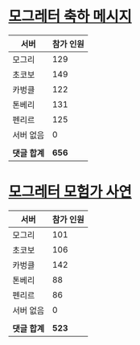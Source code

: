 # [모그레터 축하 메시지](./Event250701_v7_2_10th_moogleletter0.md)

|서버|참가 인원|
|-|-|
|모그리|129|
|초코보|149|
|카벙클|122|
|톤베리|131|
|펜리르|125|
|서버 없음|0|
|||
|**댓글 합계**|**656**|


# [모그레터 모험가 사연](./Event250701_v7_2_10th_moogleletter1.md)

|서버|참가 인원|
|-|-|
|모그리|101|
|초코보|106|
|카벙클|142|
|톤베리|88|
|펜리르|86|
|서버 없음|0|
|||
|**댓글 합계**|**523**|


